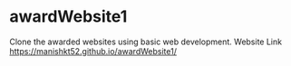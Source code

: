 # awardWebsite1
Clone the awarded websites using basic web development.
Website Link
https://manishkt52.github.io/awardWebsite1/
